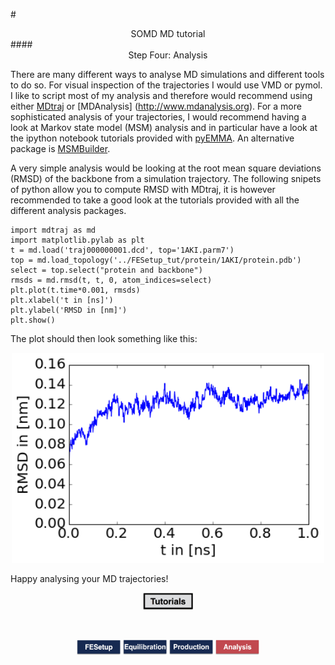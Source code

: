 #<center>SOMD MD tutorial</center>
####<center>Step Four: Analysis </center>

There are many different ways to analyse MD simulations and different tools to do so. For visual inspection of the trajectories I would use VMD or pymol. I like to script most of my analysis and therefore would recommend using either [MDtraj](http://www.mdtraj.org/1.7.2) or [MDAnalysis] (http://www.mdanalysis.org). For a more sophisticated analysis of your trajectories, I would recommend having a look at Markov state model (MSM) analysis and in particular have a look at the ipython notebook tutorials provided with [pyEMMA](http://emma-project.org/latest/). An alternative package is [MSMBuilder](http://www.mdanalysis.org).

A very simple analysis would be looking at the root mean square deviations (RMSD) of the backbone from a simulation trajectory. The following snipets of python allow you to compute RMSD with MDtraj, it is however recommended to take a good look at the tutorials provided with all the different analysis packages. 

```
import mdtraj as md
import matplotlib.pylab as plt
t = md.load('traj000000001.dcd', top='1AKI.parm7')
top = md.load_topology('../FESetup_tut/protein/1AKI/protein.pdb')
select = top.select("protein and backbone")
rmsds = md.rmsd(t, t, 0, atom_indices=select)  
plt.plot(t.time*0.001, rmsds)
plt.xlabel('t in [ns]')
plt.ylabel('RMSD in [nm]')
plt.show()
```

The plot should then look something like this:
<center>
<img src="RMSD.png" alt="RMSD" style="width: 70px;  min-width: 500px;"/>
</center>

Happy analysing your MD trajectories!
<center> <a href="../README.md"> <img src="Buttons/Tutorials.jpg" alt="Next" style="width: 80px;  min-width: 50px;" /></a> </center>

&nbsp;
&nbsp;
&nbsp;
<center>
<a href="FESetup.md"><img src="Buttons/FEsetup_b.jpg" alt="Fesetup" style="width: 70px;  min-width: 50px;" /></a> 
<a href="Equib.md"><img src="Buttons/Equib_b.jpg" alt="Equib" style="width: 70px;  min-width: 50px;"/></a> 
<a href="Production.md"><img src="Buttons/Production_b.jpg" alt="Production" style="width: 70px;  min-width: 50px;"/></a> 
<a href="Analysis.md"><img src="Buttons/Analysis_r.jpg" alt="Analysis" style="width: 70px;  min-width: 50px;" /></a>
</center>